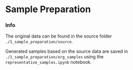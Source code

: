 # Sample Preparation

### Info

The original data can be found in the source folder `./1_sample_preparation/source`.

Generated samples based on the source data are saved in `./1_sample_preparation/org_samples` using the `representative_samples.ipynb` notebook.